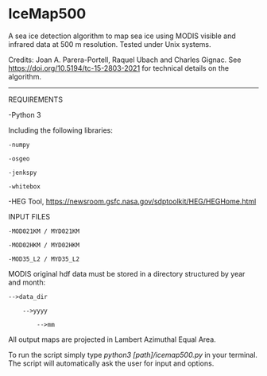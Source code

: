 # IceMap500

A sea ice detection algorithm to map sea ice using MODIS visible and infrared data at 500 m resolution. Tested under Unix systems.

Credits: Joan A. Parera-Portell, Raquel Ubach and Charles Gignac.
See https://doi.org/10.5194/tc-15-2803-2021 for technical details on the algorithm.
***********************************************************************************************************************************

REQUIREMENTS

-Python 3

  Including the following libraries:
  
    -numpy
    
    -osgeo
    
    -jenkspy
    
    -whitebox

-HEG Tool, https://newsroom.gsfc.nasa.gov/sdptoolkit/HEG/HEGHome.html


INPUT FILES

    -MOD021KM / MYD021KM

    -MOD02HKM / MYD02HKM

    -MOD35_L2 / MYD35_L2
  
  
MODIS original hdf data must be stored in a directory structured by year and month:
  
    -->data_dir
  
        -->yyyy
      
            -->mm

All output maps are projected in Lambert Azimuthal Equal Area.

To run the script simply type *python3 [path]/icemap500.py* in your terminal. The script will automatically ask the
user for input and options.
